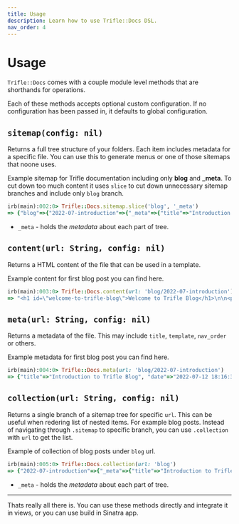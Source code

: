 ```yaml
---
title: Usage
description: Learn how to use Trifle::Docs DSL.
nav_order: 4
---
```


# Usage

`Trifle::Docs` comes with a couple module level methods that are shorthands for operations.

Each of these methods accepts optional custom configuration. If no configuration has been passed in, it defaults to global configuration.

## `sitemap(config: nil)`

Returns a full tree structure of your folders. Each item includes metadata for a specific file. You can use this to generate menus or one of those sitemaps that noone uses.

Example sitemap for Trifle documentation including only **blog** and **_meta**. To cut down too much content it uses `slice` to cut down unnecessary sitemap branches and include only `blog` branch.

```ruby
irb(main):002:0> Trifle::Docs.sitemap.slice('blog', '_meta')
=> {"blog"=>{"2022-07-introduction"=>{"_meta"=>{"title"=>"Introduction to Trifle Blog", "date"=>"2022-07-12 18:16:31", "author"=>"Jozef Vaclavik", "template"=>"blog", "url"=>"/blog/2022-07-introduction", "breadcrumbs"=>["blog", "2022-07-introduction"]}}, "_meta"=>{"title"=>"Blog", "nav_order"=>1, "template"=>"blogs", "url"=>"/blog", "breadcrumbs"=>["blog"]}}, "_meta"=>{"title"=>"Home", "url"=>"/", "breadcrumbs"=>[]}}
```

- `_meta` - holds the _metadata_ about each part of tree.

## `content(url: String, config: nil)`

Returns a HTML content of the file that can be used in a template.

Example content for first blog post you can find here.

```ruby
irb(main):003:0> Trifle::Docs.content(url: 'blog/2022-07-introduction')
=> "<h1 id=\"welcome-to-trifle-blog\">Welcome to Trifle Blog</h1>\n\n<p>On this place you will find announcements worth announcing and other interesting <em>things</em> that occured. For example major versions, milestones and improvements. I would not hold my breath for regular updates. These are after all super-simple plugins.</p>\n\n<p>Anyways; welcome and come again!</p>\n"
```

## `meta(url: String, config: nil)`

Returns a metadata of the file. This may include `title`, `template`, `nav_order` or others.

Example metadata for first blog post you can find here.

```ruby
irb(main):004:0> Trifle::Docs.meta(url: 'blog/2022-07-introduction')
=> {"title"=>"Introduction to Trifle Blog", "date"=>"2022-07-12 18:16:31", "author"=>"Jozef Vaclavik", "template"=>"blog", "url"=>"/blog/2022-07-introduction", "breadcrumbs"=>["blog", "2022-07-introduction"], "toc"=>"<ul>\n<li>\n<a href=\"#welcome-to-trifle-blog\">Welcome to Trifle Blog</a>\n</li>\n</ul>\n"}
```

## `collection(url: String, config: nil)`

Returns a single branch of a sitemap tree for specific `url`. This can be useful when redering list of nested items. For example blog posts. Instead of navigating through `.sitemap` to specific branch, you can use `.collection` with `url` to get the list.

Example of collection of blog posts under `blog` url.

```ruby
irb(main):005:0> Trifle::Docs.collection(url: 'blog')
=> {"2022-07-introduction"=>{"_meta"=>{"title"=>"Introduction to Trifle Blog", "date"=>"2022-07-12 18:16:31", "author"=>"Jozef Vaclavik", "template"=>"blog", "url"=>"/blog/2022-07-introduction", "breadcrumbs"=>["blog", "2022-07-introduction"]}}, "_meta"=>{"title"=>"Blog", "nav_order"=>1, "template"=>"blogs", "url"=>"/blog", "breadcrumbs"=>["blog"]}}
```

- `_meta` - holds the _metadata_ about each part of tree.

---
Thats really all there is. You can use these methods directly and integrate it in views, or you can use build in Sinatra app.